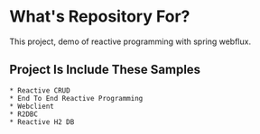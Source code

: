 # What's Repository For?

This project, demo of reactive programming with spring webflux.

## Project Is Include These Samples

    * Reactive CRUD
    * End To End Reactive Programming 
    * Webclient
    * R2DBC  
    * Reactive H2 DB